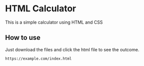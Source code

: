 # HTML Calculator

This is a simple calculator using HTML and CSS

## How to use

Just download the files and click the html file to see the outcome.

```bash
https://example.com/index.html
```
